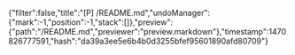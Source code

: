 {"filter":false,"title":"[P] /README.md","undoManager":{"mark":-1,"position":-1,"stack":[]},"preview":{"path":"/README.md","previewer":"preview.markdown"},"timestamp":1470826777591,"hash":"da39a3ee5e6b4b0d3255bfef95601890afd80709"}